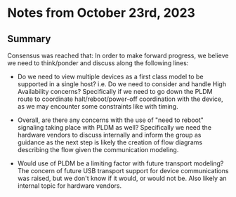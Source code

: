 # Notes from October 23rd, 2023

## Summary

Consensus was reached that: In order to make forward progress, we believe we need to think/ponder and discuss along the following lines:

- Do we need to view multiple devices as a first class model to be supported in a single host? i.e. Do we need to consider and handle High Availability concerns? Specifically if we need to go down the PLDM route to coordinate halt/reboot/power-off coordination with the device, as we may encounter some constraints like with timing.

- Overall, are there any concerns with the use of "need to reboot" signaling taking place with PLDM as well? Specifically we need the hardware vendors to discuss internally and inform the group as guidance as the next step is likely the creation of flow diagrams describing the flow given the communication modeling.

- Would use of PLDM be a limiting factor with future transport modeling? The concern of future USB transport support for device communications was raised, but we don't know if it would, or would not be. Also likely an internal topic for hardware vendors.

